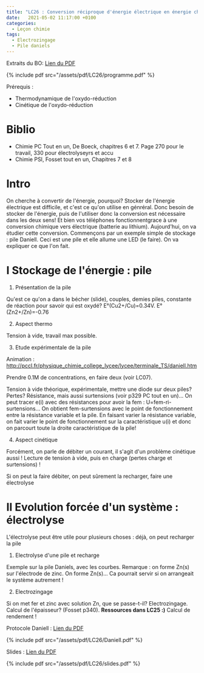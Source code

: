 ```yaml
---
title: "LC26 : Conversion réciproque d'énergie électrique en énergie chimique"
date:   2021-05-02 11:17:00 +0100
categories:
  - Leçon chimie
tags:
  - Electrozingage
  - Pile daniels
---
```

Extraits du BO: [Lien du PDF](/assets/pdf/LC26/programme.pdf)

{% include pdf src="/assets/pdf/LC26/programme.pdf" %}

Prérequis : 
- Thermodynamique de l'oxydo-réduction
- Cinétique de l'oxydo-réduction

# Biblio
- Chimie PC Tout en un, De Boeck, chapitres 6 et 7. Page 270 pour le travail, 330 pour électrolyseyrs et accu
- Chimie PSI, Fosset tout en un, Chapitres 7 et 8
# Intro
On cherche à convertir de l'énergie, pourquoi? Stocker de l'énergie électrique est difficile, et c'est ce qu'on utilise en génréral. Donc besoin de stocker de l'énergie, puis de l'utiliser donc la conversion est nécessaire dans les deux sens!  Et bien vos téléphones fonctionnentgrace à une conversion chimique vers électrique (batterie au lithium). Aujourd'hui, on va étudier cette conversion. Commençons par un exemple simple de stockage : pile Daniell. Ceci est une pile et elle allume une LED (le faire). On va expliquer ce que l'on fait.
# I Stockage de l'énergie : pile
1) Présentation de la pile

Qu'est ce qu'on a dans le bécher (slide), couples, demies piles, constante de réaction pour savoir qui est oxydé? E°(Cu2+/Cu)=0.34V. E°(Zn2+/Zn)=-0.76

2) Aspect thermo

Tension à vide, travail max possible.

3) Etude expérimentale de la pile

Animation : http://pccl.fr/physique_chimie_college_lycee/lycee/terminale_TS/daniell.htm

Prendre 0.1M de concentrations, en faire deux (voir LC07).

Tension à vide théorique, expérimentale, mettre une diode sur deux piles? Pertes? Résistance, mais aussi surtensions (voir p329 PC tout en un)... On peut tracer e(i) avec des résistances pour avoir la fem : U=fem-ri-surtensions... On obtient fem-surtensions avec le point de fonctionnement entre la résistance variable et la pile. En faisant varier la résistance variable, on fait varier le point de fonctionnement sur la caractéristique u(i) et donc on parcourt toute la droite caractéristique de la pile!

4) Aspect cinétique

Forcément, on parle de débiter un courant, il s'agit d'un problème cinétique aussi ! Lecture de tension à vide, puis en charge (pertes charge et surtensions) ! 

Si on peut la faire débiter, on peut sûrement la recharger, faire une électrolyse

# II Evolution forcée d'un système : électrolyse
L'électrolyse peut être utile pour plusieurs choses : déjà, on peut recharger la pile

1) Electrolyse d'une pile et recharge

Exemple sur la pile Daniels, avec les courbes. Remarque : on forme Zn(s) sur l'électrode de zinc. On forme Zn(s)... Ca pourrait servir si on arrangeait le système autrement !

2) Electrozingage

Si on met fer et zinc avec solution Zn, que se passe-t-il? Electrozingage. Calcul de l'épaisseur? (Fosset p340). **Ressources dans LC25 :)** Calcul de rendement ! 


Protocole Daniell : [Lien du PDF](/assets/pdf/LC26/Daniell.pdf)

{% include pdf src="/assets/pdf/LC26/Daniell.pdf" %}

Slides : [Lien du PDF](/assets/pdf/LC26/slides.pdf)

{% include pdf src="/assets/pdf/LC26/slides.pdf" %}
